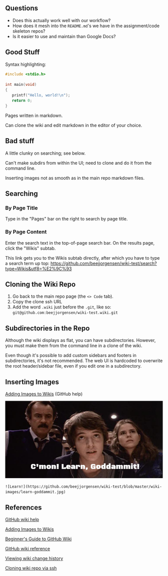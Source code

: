 ## Questions

* Does this actually work well with our workflow?
* How does it mesh into the `README.md`'s we have in the assignment/code skeleton repos?
* Is it easier to use and maintain than Google Docs?

## Good Stuff

Syntax highlighting:

```c
#include <stdio.h>

int main(void)
{
   printf("Hello, world!\n");
   return 0;
}
```
Pages written in markdown.

Can clone the wiki and edit markdown in the editor of your choice.

## Bad stuff

A little clunky on searching; see below.

Can't make subdirs from within the UI; need to clone and do it from the command line.

Inserting images not as smooth as in the main repo markdown files.

## Searching

### By Page Title

Type in the "Pages" bar on the right to search by page title.

### By Page Content

Enter the search text in the top-of-page search bar. On the results page, click the "Wikis" subtab.

This link gets you to the Wikis subtab directly, after which you have to type a search term up top: https://github.com/beejjorgensen/wiki-test/search?type=Wikis&utf8=%E2%9C%93

## Cloning the Wiki Repo

1. Go back to the main repo page (the `<> Code` tab).
2. Copy the clone ssh URL
3. Add the word `.wiki` just before the `.git`, like so: `git@github.com:beejjorgensen/wiki-test.wiki.git`

## Subdirectories in the Repo

Although the wiki displays as flat, you can have subdirectories. However, you must make them from the command line in a clone of the wiki.

Even though it's possible to add custom sidebars and footers in subdirectories, it's not recommended. The web UI is hardcoded to overwrite the root header/sidebar file, even if you edit one in a subdirectory.

## Inserting Images

[Adding Images to Wikis](https://help.github.com/articles/adding-images-to-wikis/) (GitHub help)

![Learn!](https://github.com/beejjorgensen/wiki-test/blob/master/wiki-images/learn-goddammit.jpg)

`![Learn!](https://github.com/beejjorgensen/wiki-test/blob/master/wiki-images/learn-goddammit.jpg)`

## References

[GitHub wiki help](https://help.github.com/articles/about-github-wikis/)

[Adding Images to Wikis](https://help.github.com/articles/adding-images-to-wikis/)

[Beginner's Guide to GitHub Wiki](https://guides.github.com/features/wikis/)

[GitHub wiki reference](https://help.github.com/categories/wiki/)

[Viewing wiki change history](https://help.github.com/articles/viewing-a-wiki-s-history-of-changes/)

[Cloning wiki repo via ssh](https://stackoverflow.com/questions/42493135/is-it-possible-to-access-a-github-wiki-via-ssh)


